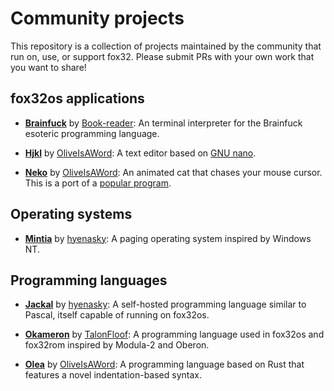 # Community projects

This repository is a collection of projects maintained by the community that run on, use, or support fox32. Please submit PRs with your own work that you want to share!

## fox32os applications

- **[Brainfuck](https://github.com/Book-reader/brainfuck-fox32)** by [Book-reader]: An terminal interpreter for the Brainfuck esoteric programming language.

- **[Hjkl](https://github.com/OliveIsAWord/hjkl)** by [OliveIsAWord]: A text editor based on [GNU nano](https://www.nano-editor.org).

- **[Neko](https://github.com/OliveIsAWord/fox32neko)** by [OliveIsAWord]: An animated cat that chases your mouse cursor. This is a port of a [popular program](https://en.wikipedia.org/wiki/Neko_(software)).

## Operating systems

- **[Mintia](https://github.com/xrarch/mintia2)** by [hyenasky]: A paging operating system inspired by Windows NT.

## Programming languages

- **[Jackal](https://github.com/xrarch/newsdk)** by [hyenasky]: A self-hosted programming language similar to Pascal, itself capable of running on fox32os.

- **[Okameron](https://github.com/TalonFloof/okameron)** by [TalonFloof]: A programming language used in fox32os and fox32rom inspired by Modula-2 and Oberon.

- **[Olea](https://github.com/OliveIsAWord/olea)** by [OliveIsAWord]: A programming language based on Rust that features a novel indentation-based syntax.

[Book-reader]: https://github.com/Book-reader
[hyenasky]: https://github.com/hyenasky
[OliveIsAWord]: https://github.com/OliveIsAWord
[TalonFloof]: https://github.com/TalonFloof
